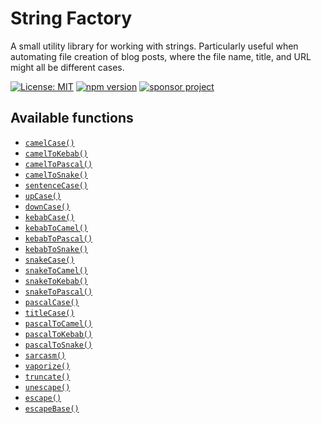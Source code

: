 # String Factory
A small utility library for working with strings. Particularly useful when automating file creation of blog posts, where the file name, title, and URL might all be different cases. 

[![License: MIT](https://img.shields.io/npm/l/string-factory?color=1eb319)](LICENSE.md)
[![npm version](https://img.shields.io/npm/v/string-factory?color=1eb319)](https://www.npmjs.com/package/string-factory)
[![sponsor project](https://img.shields.io/badge/-buy_me_a%C2%A0coffee-gray?logo=buy-me-a-coffee)](https://www.buymeacoffee.com/sandypockets)

## Available functions

- [`camelCase()`](https://string-factory.dev/docs/functions/camelCase)
- [`camelToKebab()`](https://string-factory.dev/docs/functions/camelToKebab)
- [`camelToPascal()`](https://string-factory.dev/docs/functions/camelToPascal)
- [`camelToSnake()`](https://string-factory.dev/docs/functions/camelToSnake)
- [`sentenceCase()`](https://string-factory.dev/docs/functions/sentenceCase)
- [`upCase()`](https://string-factory.dev/docs/functions/upCase)
- [`downCase()`](https://string-factory.dev/docs/functions/downCase)
- [`kebabCase()`](https://string-factory.dev/docs/functions/kebabCase)
- [`kebabToCamel()`](https://string-factory.dev/docs/functions/kebabToCamel)
- [`kebabToPascal()`](https://string-factory.dev/docs/functions/kebabToPascal)
- [`kebabToSnake()`](https://string-factory.dev/docs/functions/kebabToSnake)
- [`snakeCase()`](https://string-factory.dev/docs/functions/snakeCase)
- [`snakeToCamel()`](https://string-factory.dev/docs/functions/snakeToCamel)
- [`snakeToKebab()`](https://string-factory.dev/docs/functions/snakeToKebab)
- [`snakeToPascal()`](https://string-factory.dev/docs/functions/snakeToPascal)
- [`pascalCase()`](https://string-factory.dev/docs/functions/pascalCase)
- [`titleCase()`](https://string-factory.dev/docs/functions/titleCase)
- [`pascalToCamel()`](https://string-factory.dev/docs/functions/pascalToCamel)
- [`pascalToKebab()`](https://string-factory.dev/docs/functions/pascalToKebab)
- [`pascalToSnake()`](https://string-factory.dev/docs/functions/pascalToSnake)
- [`sarcasm()`](https://string-factory.dev/docs/functions/sarcasm)
- [`vaporize()`](https://string-factory.dev/docs/functions/vaporize)
- [`truncate()`](https://string-factory.dev/docs/functions/truncate)
- [`unescape()`](https://string-factory.dev/docs/functions/unescape)
- [`escape()`](https://string-factory.dev/docs/functions/escape)
- [`escapeBase()`](https://string-factory.dev/docs/functions/escapeBase)

